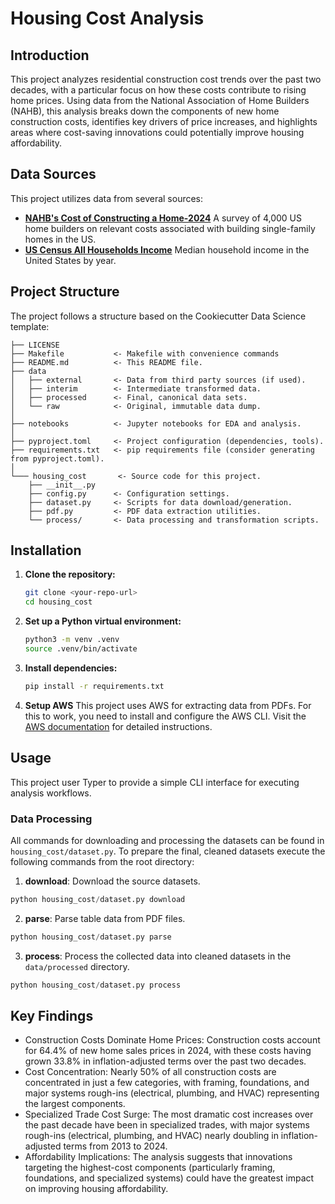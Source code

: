 # Housing Cost Analysis 

## Introduction

This project analyzes residential construction cost trends over the past two decades, with a particular focus on how these costs contribute to rising home prices. Using data from the National Association of Home Builders (NAHB), this analysis breaks down the components of new home construction costs, identifies key drivers of price increases, and highlights areas where cost-saving innovations could potentially improve housing affordability.

## Data Sources

This project utilizes data from several sources:

- **[NAHB's Cost of Constructing a Home-2024](https://www.nahb.org/-/media/NAHB/news-and-economics/docs/housing-economics-plus/special-studies/2025/special-study-cost-of-constructing-a-home-2024-january-2025.pdf?rev=00a42a1ce63b4a22a4dba9bda8af954b)** A survey of 4,000 US home builders on relevant costs associated with building single-family homes in the US.
- **[US Census All Households Income](https://www2.census.gov/programs-surveys/cps/tables/time-series/historical-income-households/)** Median household income in the United States by year.

## Project Structure

The project follows a structure based on the Cookiecutter Data Science template:

```
├── LICENSE
├── Makefile           <- Makefile with convenience commands
├── README.md          <- This README file.
├── data
│   ├── external       <- Data from third party sources (if used).
│   ├── interim        <- Intermediate transformed data.
│   ├── processed      <- Final, canonical data sets.
│   └── raw            <- Original, immutable data dump.
│
├── notebooks          <- Jupyter notebooks for EDA and analysis.
│
├── pyproject.toml     <- Project configuration (dependencies, tools).
├── requirements.txt   <- pip requirements file (consider generating from pyproject.toml).
│
└─── housing_cost       <- Source code for this project.
    ├── __init__.py
    ├── config.py      <- Configuration settings.
    ├── dataset.py     <- Scripts for data download/generation.
    ├── pdf.py         <- PDF data extraction utilities.
    └── process/       <- Data processing and transformation scripts.
```


## Installation

1.  **Clone the repository:**
    ```bash
    git clone <your-repo-url>
    cd housing_cost
    ```

2.  **Set up a Python virtual environment:**
    ```bash
    python3 -m venv .venv
    source .venv/bin/activate
    ```

3.  **Install dependencies:**
    ```bash
    pip install -r requirements.txt
    ```

4. **Setup AWS**
This project uses AWS for extracting data from PDFs. For this to work, you need to install and configure the AWS CLI. Visit the [AWS documentation](https://docs.aws.amazon.com/cli/latest/userguide/getting-started-install.html) for detailed instructions.

## Usage

This project user Typer to provide a simple CLI interface for executing analysis workflows.

### Data Processing
All commands for downloading and processing the datasets can be found in `housing_cost/dataset.py`. To prepare the final, cleaned datasets execute the following commands from the root directory:

1) **download**: Download the source datasets.
```python
python housing_cost/dataset.py download
```

2) **parse**: Parse table data from PDF files.
```python
python housing_cost/dataset.py parse 
```

3) **process**: Process the collected data into cleaned datasets in the `data/processed` directory.
```python
python housing_cost/dataset.py process 
```

## Key Findings

- Construction Costs Dominate Home Prices: Construction costs account for 64.4% of new home sales prices in 2024, with these costs having grown 33.8% in inflation-adjusted terms over the past two decades.
- Cost Concentration: Nearly 50% of all construction costs are concentrated in just a few categories, with framing, foundations, and major systems rough-ins (electrical, plumbing, and HVAC) representing the largest components.
- Specialized Trade Cost Surge: The most dramatic cost increases over the past decade have been in specialized trades, with major systems rough-ins (electrical, plumbing, and HVAC) nearly doubling in inflation-adjusted terms from 2013 to 2024.
- Affordability Implications: The analysis suggests that innovations targeting the highest-cost components (particularly framing, foundations, and specialized systems) could have the greatest impact on improving housing affordability.
